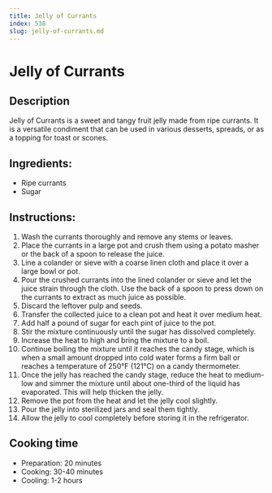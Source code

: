 ```yaml
---
title: Jelly of Currants
index: 538
slug: jelly-of-currants.md
---
```


# Jelly of Currants

## Description
Jelly of Currants is a sweet and tangy fruit jelly made from ripe currants. It is a versatile condiment that can be used in various desserts, spreads, or as a topping for toast or scones.

## Ingredients:
- Ripe currants
- Sugar

## Instructions:
1. Wash the currants thoroughly and remove any stems or leaves.
2. Place the currants in a large pot and crush them using a potato masher or the back of a spoon to release the juice.
3. Line a colander or sieve with a coarse linen cloth and place it over a large bowl or pot.
4. Pour the crushed currants into the lined colander or sieve and let the juice strain through the cloth. Use the back of a spoon to press down on the currants to extract as much juice as possible.
5. Discard the leftover pulp and seeds.
6. Transfer the collected juice to a clean pot and heat it over medium heat.
7. Add half a pound of sugar for each pint of juice to the pot.
8. Stir the mixture continuously until the sugar has dissolved completely.
9. Increase the heat to high and bring the mixture to a boil.
10. Continue boiling the mixture until it reaches the candy stage, which is when a small amount dropped into cold water forms a firm ball or reaches a temperature of 250°F (121°C) on a candy thermometer.
11. Once the jelly has reached the candy stage, reduce the heat to medium-low and simmer the mixture until about one-third of the liquid has evaporated. This will help thicken the jelly.
12. Remove the pot from the heat and let the jelly cool slightly.
13. Pour the jelly into sterilized jars and seal them tightly.
14. Allow the jelly to cool completely before storing it in the refrigerator.

## Cooking time
- Preparation: 20 minutes
- Cooking: 30-40 minutes
- Cooling: 1-2 hours
